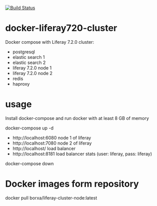 [![Build Status](https://travis-ci.org/borxa/docker-liferay7-cluster.svg?branch=master)](https://travis-ci.org/borxa/docker-liferay7-cluster)
# docker-liferay720-cluster
Docker compose with Liferay 7.2.0 cluster:
  - postgresql
  - elastic search 1
  - elastic search 2
  - liferay 7.2.0 node 1
  - liferay 7.2.0 node 2
  - redis
  - haproxy
  
  # usage
  
  Install docker-compose and run docker with at least 8 GB of memory
  
  docker-compose up -d
  
  - http://localhost:6080 node 1 of liferay
  - http://localhost:7080 node 2 of liferay
  - http://localhost/ load balancer
  - http://localhost:8181 load balancer stats (user: liferay, pass: liferay)
  
  docker-compose down

  # Docker images form repository

  docker pull borxa/liferay-cluster-node:latest

